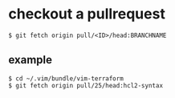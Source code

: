 
# checkout a pullrequest

```consoel
$ git fetch origin pull/<ID>/head:BRANCHNAME
```



example
--

```console
$ cd ~/.vim/bundle/vim-terraform
$ git fetch origin pull/25/head:hcl2-syntax
```
